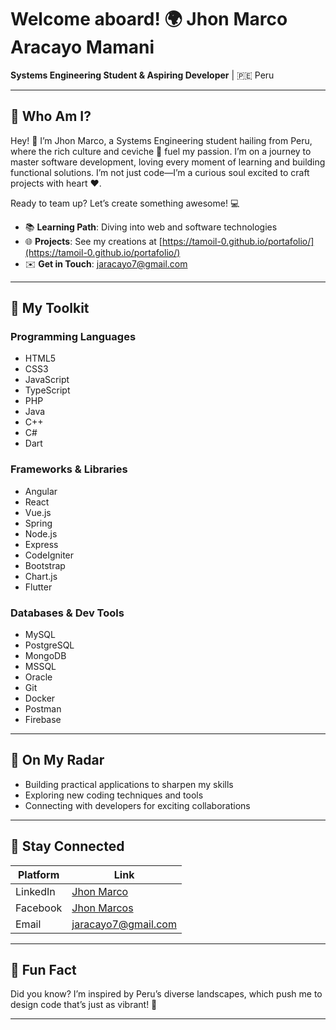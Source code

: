 # Welcome aboard! 🌍 Jhon Marco Aracayo Mamani  
**Systems Engineering Student & Aspiring Developer** | 🇵🇪 Peru  

---

## 🌟 Who Am I?  
Hey! 👋 I’m Jhon Marco, a Systems Engineering student hailing from Peru, where the rich culture and ceviche 🍲 fuel my passion. I’m on a journey to master software development, loving every moment of learning and building functional solutions. I’m not just code—I’m a curious soul excited to craft projects with heart ❤️.  

Ready to team up? Let’s create something awesome! 💻  

- 📚 **Learning Path**: Diving into web and software technologies  
- 🌐 **Projects**: See my creations at [https://tamoil-0.github.io/portafolio/](https://tamoil-0.github.io/portafolio/)  
- ✉️ **Get in Touch**: [jaracayo7@gmail.com](mailto:jaracayo7@gmail.com)  

---

## 🔧 My Toolkit  
### Programming Languages  
- HTML5  
- CSS3  
- JavaScript  
- TypeScript  
- PHP  
- Java  
- C++  
- C#  
- Dart  

### Frameworks & Libraries  
- Angular  
- React  
- Vue.js  
- Spring  
- Node.js  
- Express  
- CodeIgniter  
- Bootstrap  
- Chart.js  
- Flutter  

### Databases & Dev Tools  
- MySQL  
- PostgreSQL  
- MongoDB  
- MSSQL  
- Oracle  
- Git  
- Docker  
- Postman  
- Firebase  

---

## 🚀 On My Radar  
- Building practical applications to sharpen my skills  
- Exploring new coding techniques and tools  
- Connecting with developers for exciting collaborations  

---

## 📱 Stay Connected  
| Platform         | Link                              |  
|-------------------|-----------------------------------|  
| LinkedIn         | [Jhon Marco](https://www.linkedin.com/in/jhon-marco-aracayo-mamani-6a3908272/) |  
| Facebook         | [Jhon Marcos](https://web.facebook.com/jhonmarcosnk/) |  
| Email            | [jaracayo7@gmail.com](mailto:jaracayo7@gmail.com) |  

---

## 🌱 Fun Fact  
Did you know? I’m inspired by Peru’s diverse landscapes, which push me to design code that’s just as vibrant! 🌄  

---
